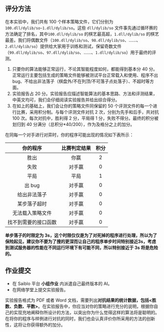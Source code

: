 ## 评分方法

在本实验中，我们共有 100 个样本策略文件，它们分别为 `100.dll/dylib/so~1.dll/dylib/so`。这些 `dll/dylib/so` 文件事先通过循环赛的方法确定了排名，其中`100.dll/dylib/so` 的棋艺最高超，`1.dll/dylib/so` 的棋艺最差。我们将偶数文件（`100.dll/dylib/so`、`98.dll/dylib/so`、……、`2.dll/dylib/so`）提供给大家用于训练和测试，保留奇数文件（`99.dll/dylib/so`、`97.dll/dylib/so`、……、`1.dll/dylib/so`）用于最终的评测。

1. 只要你的算法能够正常运行，不论其智能程度如何，都能得到基本分 40 分。正常运行主要包括生成的策略文件能够被测试平台正常载入和使用、程序不出bug、不给出非法落子（棋盘外/不在列顶/不可落子点处落子）、不超时等方面。
2. 实验报告占 20 分。实验报告应描述智能算法的基本思路、方法和评测结果，中英文均可，我们会仔细阅读实验报告并给出综合得分。
3. 在如上的基础上，我们会让你的策略文件同保留的 50 个评测文件的每一个进行比赛，采用积分制。与每个评测文件对抗 2 次，分别为先手和后手，共对抗 100 次。每次对抗中，胜利得 2 分，平局得 1 分，失败不得分。最终的积分被划归到 40 分满分（总积分*40/200），作为及格分之上的加分。

在同每一个对手进行对弈时，你的程序可能出现的情况如下表所示：

|       你的程序       | 比赛判定结果 | 积分 |
| :------------------: | :----------: | :--: |
|         胜出         |     你赢     |  2   |
|         失败         |    对手赢    |  0   |
|         平局         |     平局     |  1   |
|        出 bug        |    对手赢    |  0   |
|     给出非法落子     |    对手赢    |  0   |
|     某步落子超时     |    对手赢    |  0   |
|   无法载入策略文件   |    对手赢    |  0   |
| 找不到需要的接口函数 |    对手赢    |  0   |

**单步落子的时限定为 3s，这个时限仅仅是为了对死掉的程序进行处理，所以为了保险起见，建议你不要为了搜的更深而让自己的程序单步时间特别接近3s，考虑到测试服务器的性能在不同运行环境下有可能不同，所以特别接近于 3s 将是危险的。**

## 作业提交

- 在 Saiblo 平台 **小组作业** 内派遣自己最终版本的 AI。
- 在网络学堂上提交实验报告。

实验报告格式为 PDF 或者 Word 文档，需要列出**对抗结果的统计数据，包括<胜数、负数、平数>**。在实验报告中，你应当对你的策略进行充分的说明，根据你自己的实现充地阐释你所设计的方法，以突出你为什么觉得这样的算法将是聪明的。在将你的程序与样例进行对抗的同时，我们也会认真评价你所采用的方法的创新性，这将让你获得额外的加分。
